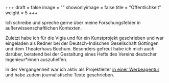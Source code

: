 +++
draft = false
image = ""
showonlyimage = false
title = "Öffentlichkeit"
weight = 5
+++

Ich schreibe und spreche gerne über meine Forschungsfelder in außerwissenschaftlichen Kontexten.
<!--more-->
Zuletzt habe ich für die Vigia und für ein Kunstprojekt geschrieben und war eingeladen als Redner bei der Deutsch-Indischen Gesellschaft Göttingen und dem Theaterhaus Bochum. Besonders gefreut habe ich mich auch darüber, beratend bei der Gestaltung eines Hefts des Vereins deutscher Ingenieur*innen auszuhelfen.

In der Vergangenheit war ich aktiv als Projektleiter [in einer Werbeagentur](https://goldenezwanziger.de/) und habe zudem journalistische Texte geschrieben.
